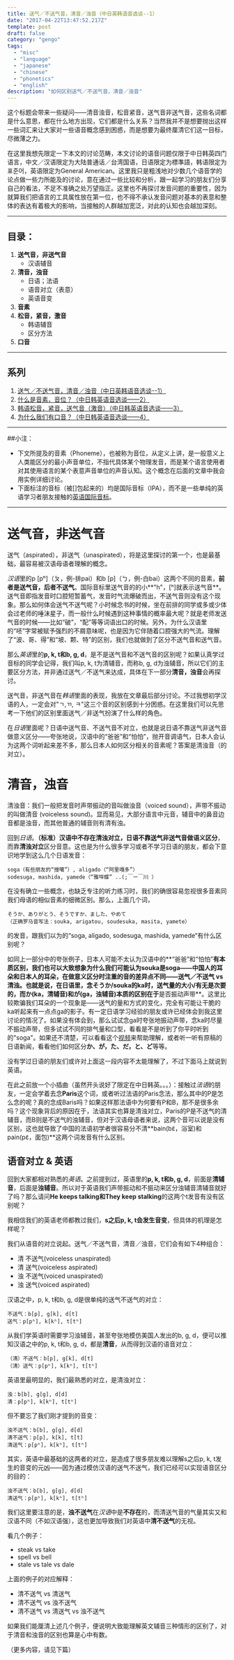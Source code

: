 ```yaml
---
title: 送气／不送气音，清音／浊音（中日英韩语音选谈--1）
date: "2017-04-22T13:47:52.217Z"
template: post
draft: false
category: "gengo"
tags:
  - "misc"
  - "language"
  - "japanese"
  - "chinese"
  - "phonetics"
  - "english"
description: "如何区别送气／不送气音，清音／浊音"
---
```


这个标题会带来一些疑问——清音浊音，松音紧音，送气音非送气音，这些名词都是什么意思，都在什么地方出现，它们都是什么关系？当然我并不是想要抛出这样一些词汇来让大家对一些语音概念感到困惑，而是想要为最终厘清它们这一目标，尽微薄之力。

在这里我想先限定一下本文的讨论范畴，本文讨论的语音问题仅限于中日韩英四门语言，中文／汉语限定为大陆普通话／台湾国语，日语限定为標準語，韩语限定为표준어，英语限定为General American。这里我只是粗浅地对少数几个语音学的论点做一些力所能及的讨论，意在通过一些比较和分析，跟一起学习的朋友们分享自己的看法，不足不准确之处万望指正。这里也不再探讨发音问题的重要性，因为就算我们把语言的工具属性放在第一位，也不得不承认发音问题对基本的表意和整体的表达有着极大的影响，当接触的人群越加宽泛，对此的认知也会越加深刻。

----
## 目录：
1. **送气音，非送气音**
   - 汉语辅音
2. **清音，浊音**
    - 日语；法语
    - 语音对立（表意）
    - 英语音变
3. **音素**
4. **松音，紧音，激音**
   - 韩语辅音
   - 区分方法
5. **口音**

----
## 系列
1. [送气／不送气音，清音／浊音（中日英韩语音选谈--1）](https://www.jianshu.com/p/6f5cb3d07ea7)
2. [什么是音素，音位？（中日韩英语音选谈——2）](https://www.jianshu.com/p/2665b5655ef9)
3. [韩语松音，紧音，送气音（激音）（中日韩英语音选谈——3）](https://www.jianshu.com/p/8df495fc7558)
4. [为什么我们有口音？（中日韩英语音选谈——4）](https://www.jianshu.com/p/725252c47961)

----
##小注：

- 下文所提及的音素（Phoneme），也被称为音位，从定义上讲，是一般意义上人类能区分的最小声音单位，不指代具体某个物理发音，而是某个语言使用者对其使用语言的某个表意声音单位的声音认知。这个概念在后面的文章中我会用实例详细讨论。
- 下面标注的音标（被[]包起来的）均是国际音标（IPA），而不是一些单纯的英语学习者朋友接触的[英语国际音标](!https://baike.baidu.com/item/%E8%8B%B1%E8%AF%AD%E5%9B%BD%E9%99%85%E9%9F%B3%E6%A0%87)。

----
# 送气音，非送气音
送气（aspirated），非送气（unaspirated），将是这里探讨的第一个，也是最基础，最容易被汉语母语者理解的概念。

*汉语*里的p [pʰ]（ㄆ，例-排pai）和b [p]（ㄅ，例-白bai）这两个不同的音素，**前者是送气音，后者不送气**。国际音标里送气音的的小**"h"，[ʰ]就表示送气音**。送气音即指发音时口腔短暂蓄气，发音时气流爆破而出，不送气音则没有这个现象。那么如何体会送气不送气呢？小时候念书的时候，坐在前排的同学或多或少体会过老师的唾沫星子，而一般什么时候遇到这种事情的概率最大呢？就是老师发送气音的时候——比如“破”，“配”等等词语出口的时候。另外，为什么汉语里的“呸”字常被赋予强烈的不屑意味呢，也是因为它伴随着口腔强大的气流。理解了“波、哥、得”和“坡、颗、特”的区别，我们也就做到了区分不送气音和送气音。

那么*英语*里的**p, k, t和b, g, d**，是不是送气音和不送气音的区别呢？如果认真学过音标的同学会记得，我们叫p, k, t为清辅音，而称b, g, d为浊辅音，所以它们的主要区分方法，并非通过送气／不送气来达成，具体在下一部分**清音，浊音**会再探讨。

送气音，非送气音在*韩语*里面的表现，我放在文章最后部分讨论。不过我想初学汉语的人，一定会对"ㄱ,ㄲ, ㅋ"这三个音的区别感到十分困惑。在这里我们可以先思考一下他们的区别里面送气／非送气扮演了什么样的角色。

在*日语*里面呢？日语中送气音、不送气音不对立，也就是说日语不靠送气非送气音做意义区分——夸张地说，汉语中的“爸爸”和“怕怕”，抛开音调语气，日本人会认为这两个词听起来差不多，那么日本人如何区分相关的音素呢？答案是清浊音（的对立）。

# 清音，浊音
清浊音：我们一般把发音时声带振动的音叫做浊音（voiced sound），声带不振动的叫做清音 (voiceless sound)。显而易见，大部分语言中元音，辅音中的鼻音边音都是浊音，而其他普通的辅音则有清有浊。

回到*日语*。**（标准）汉语中不存在清浊对立，日语不靠送气非送气音做语义区分**，而靠**清浊对立**区分音意。这也是为什么很多学习或者不学习日语的朋友，都会下意识地学到这么几个日语发音：
```
soga（有些朋友的“搜噶”）, aligado（“阿里嘎多”）
sodesuga, mashida, yamede（“雅咩蝶” ..(;￣ー￣川 ）
```
在没有确立一些概念，也缺乏专注的听力练习时，我们的确很容易忽视很多音素同我们母语的相似音素的细微区别。那么，上面几个词，
```
そうか、ありがとう、そうですか、ました、やめて
（正确罗马音写法：souka, arigatou, soudesuka, masita, yamete）
```
的发音，跟我们以为的“soga, aligado, sodesuga, mashida, yamede“有什么区别呢？

如同上一部分中的夸张例子，日本人可能不太认为汉语中的**“爸爸”和“怕怕”**有本质区别，我们也可以大致想象为什么我们可能认为souka是soga——中国人的耳朵和日本人的耳朵，在做意义区分时注重的音的差异点不同——送气／不送气 vs 清浊。也就是说，在日语里，念そうか/souka的ka时，**送气量的大小/有无是次要的**，而か(ka，清辅音)和が(ga，浊辅音)本质的区别在于**是否振动声带**。这里比较欺骗我们耳朵的一个现象是——送气的量和方式的变化，完全有可能让干脆的ka听起来有一点点ga的影子。有一定日语学习经验的朋友或许已经体会到我这里讨论的情况了。如果没有体会到，那么试试念ga时夸张地振动声带，念ka时尽量不振动声带，但多试试不同的排气量和口型，看看是不是听到了你平时听到的"soga"。如果还不清楚，可以看看这个[视频](!https://www.youtube.com/watch?v=PnNQ9JfXy5E)来帮助理解，或者听一听有原稿的日语新闻，看看他们如何区分**か、が，た、だ，と、ど**等等。

没有学过日语的朋友们或许对上面这一段内容不太能理解了，不过下面马上就说到英语。

在此之前放一个小插曲（虽然开头说好了限定在中日韩英。。。）：接触过*法语*的朋友，一定会学着去念**Paris**这个词，或者听过法语的Paris念法，那么其中的P是怎么念的呢？真的念成Baris吗？如果这样那法语中为何要有P和B，那不是很多余吗？这个现象背后的原因在于，法语其实也算是清浊对立，Paris的P是不送气的清辅音，而B则是不送气的浊辅音，但对于汉语母语者来说，这两个音可以说是没有区别，这也就导致了中国的法语初学者很容易分不清**bain(bɛ̃，浴室)和pain(pɛ̃，面包)**这两个词发音有什么区别。

## 语音对立 & 英语
回到大家都相对熟悉的*英语*。之前提到过，英语里的**p, k, t和b, g, d**，前面是**清辅音**，后面是**浊辅音**。所以对于英语我们声带振动和不振动来区分浊辅音清辅音就好了吗？那么请问**He keeps talking和They keep stalking**的这两个t发音有没有区别呢？

我相信我们的英语老师都教过我们，**s之后p, k, t会发生音变**，但具体的机理是怎样呢？

我们从语音的对立说起。送气／不送气音，清音／浊音，它们会有如下4种组合：

- 清 不送气(voiceless unaspirated)
- 清 送气(voiceless aspirated)
- 浊 不送气(voiced unaspirated)
- 浊 送气(voiced aspirated)

汉语之中，p, k, t和b, g, d是很单纯的送气不送气的对立：
```
不送气：b[p], g[k], d[t]
送气：p[pʰ], k[kʰ], t[tʰ]
```

从我们学英语时需要学习浊辅音，甚至夸张地模仿美国人发出的b, g, d，便可以推知汉语之中的p, k, t和b, g, d，都是**清音**，从而得到汉语的语音对立：
```
（清）不送气：b[p], g[k], d[t]
（清）送气：p[pʰ], k[kʰ], t[tʰ]
```

英语里最明显的，我们最熟悉的对立，是清浊对立：
```
浊：b[b], g[g], d[d]
清：p[pʰ], k[kʰ], t[tʰ]
```
但不要忘了我们刚才提到的音变：
```
浊不送气：b[b], g[g], d[d]
清不送气：p[p], k[k], t[t]
清送气：p[pʰ], k[kʰ], t[tʰ]
```
其实，英语中最基础的这两者的对立，是造成了很多朋友难以理解s之后p, k, t发生的音变的元凶——因为通过模仿汉语的送气不送气，我们已经可以实现语音区分的目的：
```
浊不送气：b[b], g[g], d[d]
清送气：p[pʰ], k[kʰ], t[tʰ]
```
我们这里要注意的是，**浊不送气**在*汉语*中是**不存在**的，而清送气音的气量其实又和汉语不同（不如汉语强），这也更加导致我们对英语中**清不送气**的无视。

看几个例子：
- steak vs take
- spell vs bell
- stale vs tale vs dale

上面的例子的对应解释：
- 清不送气 vs 清送气
- 清不送气 vs 浊不送气
- 清不送气 vs 清送气 vs 浊不送气

如果我们能厘清上述几个例子，便说明大致能理解英文辅音三种情形的区别了，对于清音和浊音的区别也算是心中有数。

（更多内容，请见下篇）
